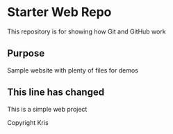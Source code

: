 # Starter Web Repo

This repository is for showing how Git and GitHub work

## Purpose

Sample website with plenty of files for demos

## This line has changed
This is a simple web project

Copyright
Kris